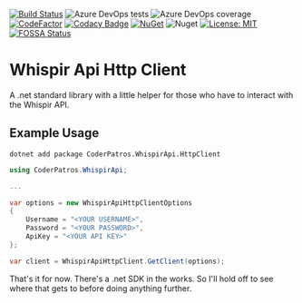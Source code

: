 [![Build Status](https://dev.azure.com/coderpatros/OpenSource/_apis/build/status/CoderPatros.WhispirApi?branchName=master)](https://dev.azure.com/coderpatros/OpenSource/_build/latest?definitionId=17&branchName=master)
![Azure DevOps tests](https://img.shields.io/azure-devops/tests/coderpatros/OpenSource/17.svg)
![Azure DevOps coverage](https://img.shields.io/azure-devops/coverage/coderpatros/OpenSource/17.svg)
[![CodeFactor](https://www.codefactor.io/repository/github/coderpatros/dotnet-whispir-api/badge)](https://www.codefactor.io/repository/github/coderpatros/dotnet-whispir-api)
[![Codacy Badge](https://api.codacy.com/project/badge/Grade/152d264f1e2f490c898b7dde0a5c7956)](https://www.codacy.com/manual/coderpatros/dotnet-whispir-api?utm_source=github.com&amp;utm_medium=referral&amp;utm_content=coderpatros/dotnet-whispir-api&amp;utm_campaign=Badge_Grade)
[![NuGet](https://img.shields.io/nuget/v/CoderPatros.WhispirApi.HttpClient.svg?style=flat-square)](https://www.nuget.org/packages/CoderPatros.WhispirApi.HttpClient/)
![Nuget](https://img.shields.io/nuget/dt/CoderPatros.WhispirApi.HttpClient.svg)
[![License: MIT](https://img.shields.io/badge/License-MIT-yellow.svg)](https://opensource.org/licenses/MIT)
[![FOSSA Status](https://app.fossa.io/api/projects/git%2Bgithub.com%2Fcoderpatros%2Fdotnet-whispir-api.svg?type=shield)](https://app.fossa.io/projects/git%2Bgithub.com%2Fcoderpatros%2Fdotnet-whispir-api?ref=badge_shield)

Whispir Api Http Client
=======================

A .net standard library with a little helper for those who have to interact
with the Whispir API.

Example Usage
-------------

```shell
dotnet add package CoderPatros.WhispirApi.HttpClient
```

```csharp
using CoderPatros.WhispirApi;

...

var options = new WhispirApiHttpClientOptions
{
    Username = "<YOUR USERNAME>",
    Password = "<YOUR PASSWORD>",
    ApiKey = "<YOUR API KEY>"
};

var client = WhispirApiHttpClient.GetClient(options);

```

That's it for now. There's a .net SDK in the works. So I'll hold off to see
where that gets to before doing anything further.
